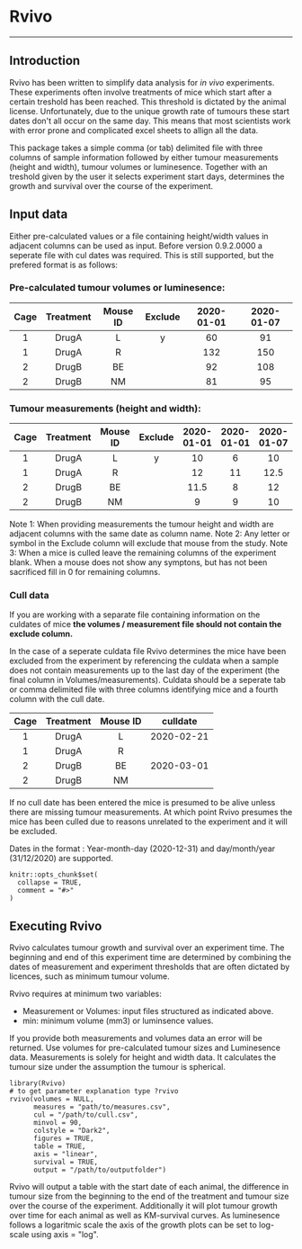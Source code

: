 # Rvivo
---
## Introduction
Rvivo has been written to simplify data analysis for *in vivo* experiments.
These experiments often involve treatments of mice which start after a certain 
treshold has been reached. This threshold is dictated by the animal license. 
Unfortunately, due to the unique growth rate of tumours these start dates
don't all occur on the same day. This means that most scientists work with
error prone and complicated excel sheets to allign all the data.

This package takes a simple comma (or tab) delimited file with three columns of
sample information followed by either tumour measurements (height and width),
tumour volumes or luminesence. Together with an treshold given by the user it 
selects experiment start days, determines the growth and survival over the course
of the experiment. 

## Input data

Either pre-calculated values or a file containing height/width values in adjacent
columns can be used as input. Before version 0.9.2.0000 a seperate file with 
cul dates was required. This is still supported, but the prefered format is as 
follows:

### Pre-calculated tumour volumes or luminesence:

| Cage  |Treatment | Mouse ID | Exclude | 2020-01-01 | 2020-01-07 |
|:-----:|:--------:|:--------:|:-------:|:----------:|:----------:|
|   1   |  DrugA   |    L     |    y    |    60      |     91     |
|   1   |  DrugA   |    R     |         |   132      |     150    |
|   2   |  DrugB   |    BE    |         |    92      |     108    |
|   2   |  DrugB   |    NM    |         |    81      |     95     |

### Tumour measurements (height and width):

| Cage  |Treatment | Mouse ID | Exclude | 2020-01-01 | 2020-01-01 | 2020-01-07 | 2020-01-07 |
|:-----:|:--------:|:--------:|:-------:|:----------:|:----------:|:----------:|:----------:|
|   1   |  DrugA   |    L     |    y    |    10      |     6      |    10      |     9.1    |
|   1   |  DrugA   |    R     |         |    12      |     11     |    12.5    |     12     |
|   2   |  DrugB   |    BE    |         |    11.5    |     8      |    12      |     9      |
|   2   |  DrugB   |    NM    |         |    9       |     9      |    10      |     9.5    |

Note 1: When providing measurements the tumour height and width are adjacent columns
with the same date as column name.
Note 2: Any letter or symbol in the Exclude column will exclude that mouse from
the study.
Note 3: When a mice is culled leave the remaining columns of the experiment blank.
When a mouse does not show any symptons, but has not been sacrificed fill in 0 for 
remaining columns.

### Cull data
If you are working with a separate file containing information on the culdates of mice
**the volumes / measurement file should not contain the exclude column.** 

In the case of a seperate culdata file Rvivo determines the mice have been excluded from the 
experiment by referencing the culdata when a sample does not contain measurements
up to the last day of the experiment (the final column in Volumes/measurements).
Culdata should be a seperate tab or comma delimited file with
three columns identifying mice and a fourth column with the cull date.

| Cage  |Treatment | Mouse ID | culldate    |
|:-----:|:--------:|:--------:|:-----------:|
|   1   |  DrugA   |    L     |  2020-02-21 |
|   1   |  DrugA   |    R     |             |
|   2   |  DrugB   |    BE    |  2020-03-01 |
|   2   |  DrugB   |    NM    |             |

If no cull date has been entered the mice is presumed to be alive unless
there are missing tumour measurements. At which point Rvivo presumes the mice
has been culled due to reasons unrelated to the experiment and it will be excluded.

Dates in the format : Year-month-day (2020-12-31) and day/month/year (31/12/2020) are supported.


```{r, include = FALSE}
knitr::opts_chunk$set(
  collapse = TRUE,
  comment = "#>"
)
```
## Executing Rvivo
Rvivo calculates tumour growth and survival over an experiment time. The 
beginning and end of this experiment time are determined by combining the dates of measurement 
and experiment thresholds that are often dictated by licences, such as minimum tumour volume.

Rvivo requires at minimum two variables:

* Measurement or Volumes: input files structured as indicated above.
* min: minimum volume (mm3) or luminsence values.

If you provide both measurements and volumes data an error will be returned. 
Use volumes for pre-calculated tumour sizes and Luminesence data. Measurements is 
solely for height and width data. It calculates the tumour size under the assumption the tumour is spherical.

```{r setup, eval = FALSE}
library(Rvivo)
# to get parameter explanation type ?rvivo
rvivo(volumes = NULL,
      measures = "path/to/measures.csv",
      cul = "/path/to/cull.csv",
      minvol = 90,
      colstyle = "Dark2",
      figures = TRUE,
      table = TRUE,
      axis = "linear",
      survival = TRUE,
      output = "/path/to/outputfolder")
```

Rvivo will output a table with the start date of each animal, the difference in tumour size from the beginning to the end of the treatment and tumour size over the course of the experiment. Additionally it will plot tumour growth over time for each animal as well as KM-survival curves. As luminesence follows a logaritmic scale the axis of the growth plots can be set to log-scale using axis = "log".

